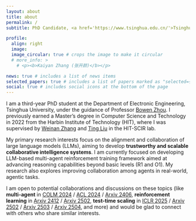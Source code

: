 ```yaml
---
layout: about
title: about
permalink: /
subtitle: PhD Candidate, <a href='https://www.tsinghua.edu.cn/'>Tsinghua University</a>

profile:
  align: right
  image: 
  image_circular: true # crops the image to make it circular
  # more_info: >
    # <p><b>Kaiyan Zhang (张开颜)</b></p>

news: true # includes a list of news items
selected_papers: true # includes a list of papers marked as "selected={true}"
social: true # includes social icons at the bottom of the page
---
```


I am a third-year PhD student at the Department of Electronic Engineering, Tsinghua University, under the guidance of Professor [Bowen Zhou](https://scholar.google.com/citations?hl=zh-CN&user=h3Nsz6YAAAAJ&view_op=list_works&sortby=pubdate). I previously earned a Master’s degree in Computer Science and Technology in 2022 from the Harbin Institute of Technology (HIT), where I was supervised by [Weinan Zhang](https://scholar.google.com/citations?user=DBLdEf4AAAAJ&hl=zh-CN) and [Ting Liu](https://scholar.google.com/citations?user=zyMJ1V0AAAAJ&hl=en) in the HIT-SCIR lab.

My primary research interests focus on the alignment and collaboration of large language models (LLMs), aiming to develop **trustworthy and scalable collaborative intelligence systems**. I am currently focused on developing LLM-based multi-agent reinforcement training framework aimed at advancing reasoning capabilities beyond basic levels (R1 and O1). My research also explores improving collaboration among agents in real-world, agentic tasks.

I am open to potential collaborations and discussions on these topics (like **multi-agent** in [COLM 2024](https://arxiv.org/pdf/2407.08940) / [ACL 2024](https://arxiv.org/pdf/2403.03129) / [Arxiv 2406](https://arxiv.org/pdf/2406.12295), **reinforcement learning** in [Arxiv 2412](https://arxiv.org/pdf/2412.01981) / [Arxiv 2502](https://arxiv.org/pdf/2502.01456), **test-time scaling** in [ICLR 2025](https://openreview.net/forum?id=fGIqGfmgkW) / [Arxiv 2502](https://arxiv.org/pdf/2502.06703?) / [Arxiv 2503](https://arxiv.org/pdf/2503.18942) / [Arxiv 2504](https://arxiv.org/pdf/2504.00891), and more) and would be glad to connect with others who share similar interests.